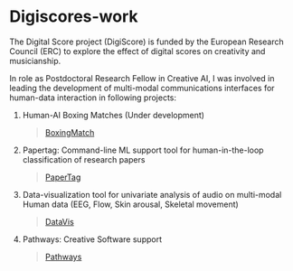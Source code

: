 # Digiscores-work


The Digital Score project (DigiScore) is funded by the European Research Council (ERC) to explore the effect of digital scores on creativity and musicianship.

In role as Postdoctoral Research Fellow in Creative AI, I was involved in leading the development of multi-modal communications interfaces for human-data interaction in following projects: 

1. Human-AI Boxing Matches (Under development) 
	> [BoxingMatch](https://github.com/DigiScore/boxing_match)

2. Papertag: Command-line ML support tool for human-in-the-loop classification of research papers 
	> [PaperTag](https://github.com/prashanthtr/itagapaper)

3. Data-visualization tool for univariate analysis of audio on multi-modal Human data (EEG, Flow, Skin arousal, Skeletal movement) 
	> [DataVis](https://github.com/DigiScore/DatasetDive)	

4. Pathways: Creative Software support  
	> [Pathways](https://github.com/DigiScore/DejanaFellowship)




